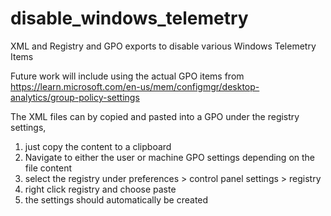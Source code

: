# disable_windows_telemetry
XML and Registry and GPO exports to disable various Windows Telemetry Items

Future work will include using the actual GPO items from https://learn.microsoft.com/en-us/mem/configmgr/desktop-analytics/group-policy-settings

The XML files can by copied and pasted into a GPO under the registry settings, 
1. just copy the content to a clipboard
2. Navigate to either the user or machine GPO settings depending on the file content
3. select the registry under preferences > control panel settings > registry
4. right click registry and choose paste
5. the settings should automatically be created
